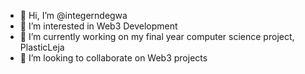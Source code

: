 - 👋 Hi, I’m @integerndegwa
- 👀 I’m interested in Web3 Development
- 🌱 I’m currently working on my final year computer science project, PlasticLeja
- 💞️ I’m looking to collaborate on Web3 projects

<!---
integerndegwa/integerndegwa is a ✨ special ✨ repository because its `README.md` (this file) appears on your GitHub profile.
You can click the Preview link to take a look at your changes.
--->
